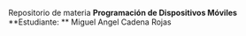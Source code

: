 Repositorio de materia **Programación de Dispositivos Móviles** 
**Estudiante: ** Miguel Angel Cadena Rojas
